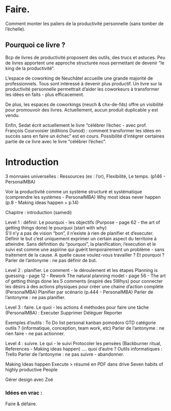 # Faire.

Comment monter les paliers de la productivité personnelle (sans tomber de l’échelle).


## Pourquoi ce livre ? 

Bcp de livres de productivité proposent des outils, des trucs et astuces. Peu de livres apportent une approche structurée nous permettant de devenir “le king de la productivité”.

L’espace de coworking de Neuchâtel accueille une grande majorité de professionnels. Tous sont intéressé à devenir plus productif. Un livre sur la productivité personnelle permettrait d’aider les coworkeurs à transformer les idées en faits - plus efficacement. 

De plus, les espaces de coworkings (neuch & chx-de-fds) offre un visibilité pour promouvoir des livres. Actuellement, aucun produit duplicable y est vendu. 

Enfin, Sedat écrit actuellement le livre “célébrer l’échec - avec prof. François Courvoisier (éditions Dunod) : comment transformer les idées en succès sans en faire un échec” est en cours. Possibilité d’intégrer certaines partie de ce livre avec le livre “célébrer l’échec”. 


# Introduction

3 monnaies universelles  : Ressources (ex : l’or), Flexibilité, Le temps. (p146 - PersonalMBA)

Voir la productivité comme un système structuré et systématique (comprendre les systèmes - PersonalMBA)
Why most ideas never happen (p.8 - Making ideas happen + p.14)


Chapitre :
introduction (samedi)

Level 1 : définir. Le pourquoi - les objectifs 
(Purpose - page 62 - the art of getting things done)
le pourquoi (start with why)	
S’il n’y a pas de vision “bon”, il n’existe à rien de planifier et d’executer.
Définir le but c’est uniquement exprimer un certain aspect du territoire à atteindre. 
Sans définition du “pourquoi”, la planification, l’execution et le suivi est comme une aspirine qui guérit temporairement un problème - sans traitement de la cause. A quelle cause voulez-vous travailler ? Et pourquoi ?
Parler de l’antonyme : ne pas définir de but. 


Level 2 : planifier. Le comment - le déroulement et les étapes 
Planning is guessing - page 12 - Rework
The natural planning model - page 56 - The art of getting things done
les 5 comments (inspiré des 5Whys) pour connecter les désirs à des actions physiques pour créer une chaine d’action complète (PersonalMBA)
Planifier par scénario (p.444 - PersonalMBA)
Parler de l’antonyme : ne pas planifier.

Level 3 : faire. Le quoi - les actions
4 méthodes pour faire une tâche (PersonalMBA) : 
Executer
Supprimer
Déléguer
Reporter

Exemples d’outils : 
To Do list 
personal kanban
pomodoro
GTD
catégorie outils ? (informatique, conception, team work, etc) 
Parler de l’antonyme : ne rien faire - ne pas actionner.

Level 4 : suivre. Le qui - le suivi
Protocoler les pensées (Backburner ritual, References - Making ideas happen)
…. quoi d’autre ? Outils informatiques : Trello 
Parler de l’antonyme : ne pas suivre - abandonner. 



Making Ideas happen
Execute > résumé en PDF dans drive
Seven habits of highly productive People

Gérer design avec Zoé 

### Idées en vrac : 

Faire & défaire. 

